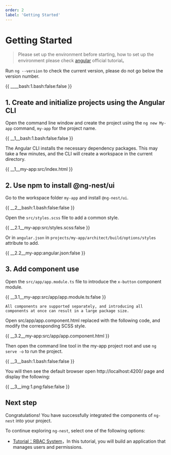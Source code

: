 ```yaml
---
order: 2
label: 'Getting Started'
---
```


# Getting Started

> Please set up the environment before starting, how to set up the environment please check [angular](https://angular.io/guide/setup-local) official tutorial。

Run `ng --version` to check the current version, please do not go below the version number.

{{ ____bash:1.bash:false:false }}

## 1. Create and initialize projects using the Angular CLI

Open the command line window and create the project using the `ng new My-app` command, `my-app` for the project name.

{{ __1\__bash:1.bash:false:false }}

The Angular CLI installs the necessary dependency packages. This may take a few minutes, and the CLI will create a workspace in the current directory.

{{ __1\__my-app:src/index.html }}

## 2. Use npm to install @ng-nest/ui

Go to the workspace folder `my-app` and install `@ng-nest/ui`.

{{ __2\__bash:1.bash:false:false }}

Open the `src/styles.scss` file to add a common style.

{{ __2.1\__my-app:src/styles.scss:false }}

Or in `angular.json` in `projects/my-app/architect/build/options/styles` attribute to add.

{{ __2.2\__my-app:angular.json:false }}

## 3. Add component use

Open the `src/app/app.module.ts` file to introduce the `x-button` component module.

{{ __3.1\__my-app:src/app/app.module.ts:false }}

```primary
All components are supported separately, and introducing all components at once can result in a large package size.
```

Open src/app/app.component.html replaced with the following code, and modify the corresponding SCSS style.

{{ __3.2\__my-app:src/app/app.component.html }}

Then open the command line tool in the my-app project root and use `ng serve -o` to run the project.

{{ __3\__bash:1.bash:false:false }}

You will then see the default browser open http://localhost:4200/ page and display the following:

{{ __3\__img:1.png:false:false }}

## Next step

Congratulations! You have successfully integrated the components of `ng-nest` into your project.

To continue exploring `ng-nest`, select one of the following options:

- [Tutorial：RBAC System](index/docs/en_US/ui/course/rbac/1-introduction)，In this tutorial, you will build an application that manages users and permissions.
